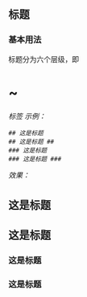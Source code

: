## 标题

### 基本用法
标题分为六个层级，即<h1> ~ <h6> 标签
示例：
```
## 这是标题
## 这是标题 ##
### 这是标题
### 这是标题 ###
```
效果：
## 这是标题
## 这是标题 ##
### 这是标题
### 这是标题 ###

